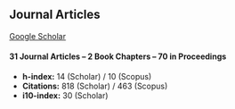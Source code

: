 Journal Articles
---

[Google Scholar](https://scholar.google.com/citations?user=9DLVr5oAAAAJ&hl=en)

#### 31 Journal Articles – 2 Book Chapters – 70 in Proceedings

- **h-index:** 14 (Scholar) / 10 (Scopus) 
- **Citations:** 818 (Scholar) / 463 (Scopus) 
- **i10-index:** 30 (Scholar)

